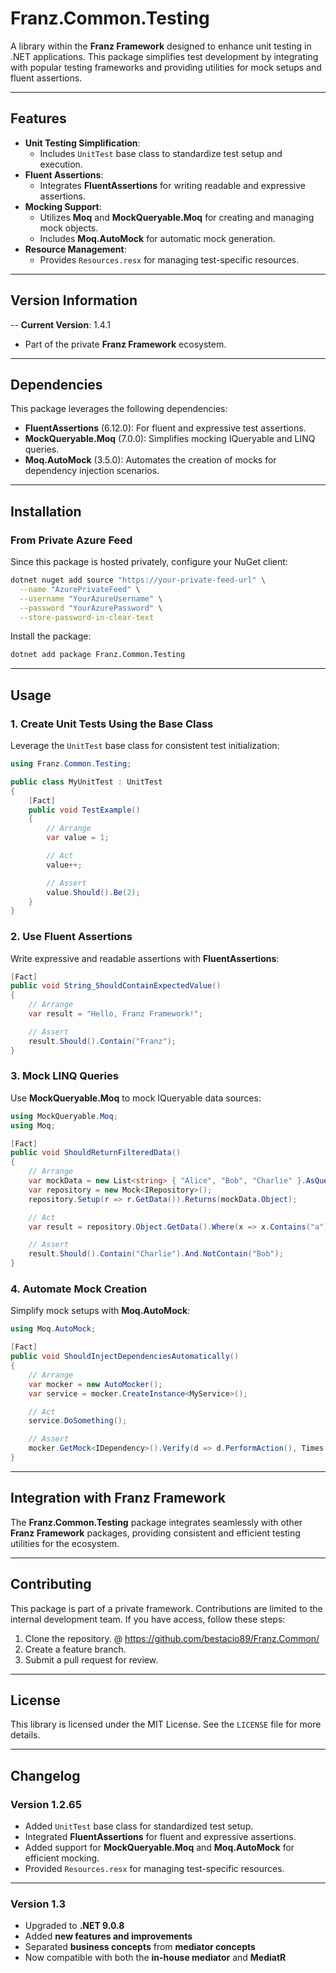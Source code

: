 ﻿# **Franz.Common.Testing**

A library within the **Franz Framework** designed to enhance unit testing in .NET applications. This package simplifies test development by integrating with popular testing frameworks and providing utilities for mock setups and fluent assertions.

---

## **Features**

- **Unit Testing Simplification**:
  - Includes `UnitTest` base class to standardize test setup and execution.
- **Fluent Assertions**:
  - Integrates **FluentAssertions** for writing readable and expressive assertions.
- **Mocking Support**:
  - Utilizes **Moq** and **MockQueryable.Moq** for creating and managing mock objects.
  - Includes **Moq.AutoMock** for automatic mock generation.
- **Resource Management**:
  - Provides `Resources.resx` for managing test-specific resources.

---

## **Version Information**

-- **Current Version**: 1.4.1
- Part of the private **Franz Framework** ecosystem.

---

## **Dependencies**

This package leverages the following dependencies:
- **FluentAssertions** (6.12.0): For fluent and expressive test assertions.
- **MockQueryable.Moq** (7.0.0): Simplifies mocking IQueryable and LINQ queries.
- **Moq.AutoMock** (3.5.0): Automates the creation of mocks for dependency injection scenarios.

---

## **Installation**

### **From Private Azure Feed**
Since this package is hosted privately, configure your NuGet client:

```bash
dotnet nuget add source "https://your-private-feed-url" \
  --name "AzurePrivateFeed" \
  --username "YourAzureUsername" \
  --password "YourAzurePassword" \
  --store-password-in-clear-text
```

Install the package:

```bash
dotnet add package Franz.Common.Testing  
```

---

## **Usage**

### **1. Create Unit Tests Using the Base Class**

Leverage the `UnitTest` base class for consistent test initialization:

```csharp
using Franz.Common.Testing;

public class MyUnitTest : UnitTest
{
    [Fact]
    public void TestExample()
    {
        // Arrange
        var value = 1;

        // Act
        value++;

        // Assert
        value.Should().Be(2);
    }
}
```

### **2. Use Fluent Assertions**

Write expressive and readable assertions with **FluentAssertions**:

```csharp
[Fact]
public void String_ShouldContainExpectedValue()
{
    // Arrange
    var result = "Hello, Franz Framework!";

    // Assert
    result.Should().Contain("Franz");
}
```

### **3. Mock LINQ Queries**

Use **MockQueryable.Moq** to mock IQueryable data sources:

```csharp
using MockQueryable.Moq;
using Moq;

[Fact]
public void ShouldReturnFilteredData()
{
    // Arrange
    var mockData = new List<string> { "Alice", "Bob", "Charlie" }.AsQueryable().BuildMock();
    var repository = new Mock<IRepository>();
    repository.Setup(r => r.GetData()).Returns(mockData.Object);

    // Act
    var result = repository.Object.GetData().Where(x => x.Contains("a"));

    // Assert
    result.Should().Contain("Charlie").And.NotContain("Bob");
}
```

### **4. Automate Mock Creation**

Simplify mock setups with **Moq.AutoMock**:

```csharp
using Moq.AutoMock;

[Fact]
public void ShouldInjectDependenciesAutomatically()
{
    // Arrange
    var mocker = new AutoMocker();
    var service = mocker.CreateInstance<MyService>();

    // Act
    service.DoSomething();

    // Assert
    mocker.GetMock<IDependency>().Verify(d => d.PerformAction(), Times.Once);
}
```

---

## **Integration with Franz Framework**

The **Franz.Common.Testing** package integrates seamlessly with other **Franz Framework** packages, providing consistent and efficient testing utilities for the ecosystem.

---

## **Contributing**

This package is part of a private framework. Contributions are limited to the internal development team. If you have access, follow these steps:
1. Clone the repository. @ https://github.com/bestacio89/Franz.Common/
2. Create a feature branch.
3. Submit a pull request for review.

---

## **License**

This library is licensed under the MIT License. See the `LICENSE` file for more details.

---

## **Changelog**

### Version 1.2.65
- Added `UnitTest` base class for standardized test setup.
- Integrated **FluentAssertions** for fluent and expressive assertions.
- Added support for **MockQueryable.Moq** and **Moq.AutoMock** for efficient mocking.
- Provided `Resources.resx` for managing test-specific resources.

---


### Version 1.3
- Upgraded to **.NET 9.0.8**
- Added **new features and improvements**
- Separated **business concepts** from **mediator concepts**
- Now compatible with both the **in-house mediator** and **MediatR**